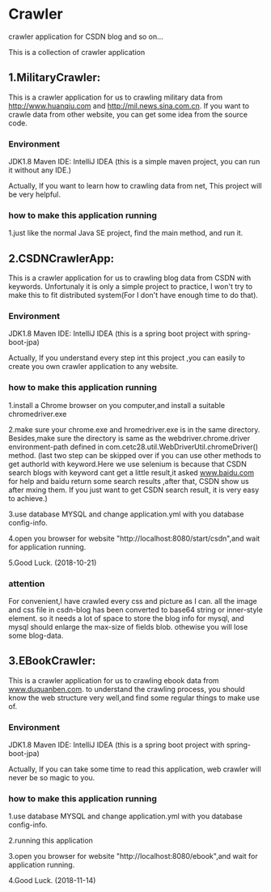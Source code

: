 # Crawler
crawler application for CSDN blog and so on...

This is a collection of crawler application 


## 1.MilitaryCrawler:
 This is a crawler application for us to crawling military data from http://www.huanqiu.com and http://mil.news.sina.com.cn.
If you want to crawle data from other website, you can get some idea from the source code.
### Environment
  JDK1.8 
  Maven 
  IDE: IntelliJ IDEA
  (this is a simple maven project, you can run it without any IDE.)

Actually, If you want to learn how to crawling data from net, This project will be very helpful.
### how to make this application running
  1.just like the normal Java SE project, find the main method, and run it.
  
 
## 2.CSDNCrawlerApp:
 This is a crawler application for us to crawling blog data from CSDN with keywords.
 Unfortunaly it is only a simple project to practice, I won't try to make this to fit distributed system(For I don't have enough time to do that).
### Environment
  JDK1.8 
  Maven 
  IDE: IntelliJ IDEA
  (this is a spring boot project with spring-boot-jpa)

Actually, If you understand every step int this project ,you can easily to create you own crawler application to any website.
### how to make this application running
  1.install a Chrome browser on you computer,and install a suitable chromedriver.exe
  
  2.make sure your chrome.exe and hromedriver.exe is in the same directory. Besides,make sure the directory is same as 
  the webdriver.chrome.driver environment-path defined in com.cetc28.util.WebDriverUtil.chromeDriver() method.
  (last two step can be skipped over if you can use other methods to get authorId with keyword.Here we use selenium is because that CSDN search
  blogs with keyword cant get a little result,it asked www.baidu.com for help and baidu return some search results ,after that, CSDN show us after mxing them. If you just want to get CSDN search result, it is very easy to achieve.)
  
  3.use database MYSQL and change application.yml with you database config-info.
  
  4.open you browser for website "http://localhost:8080/start/csdn",and wait for application running.
  
  5.Good Luck.  (2018-10-21)
  
  ### attention
  For convenient,I have crawled every css and picture as I can. all the image and css file in csdn-blog has been converted to base64 string or inner-style element. so it needs a lot of space to store the blog info for mysql, and mysql should enlarge the max-size of fields blob. othewise you will lose some blog-data.
  
  ## 3.EBookCrawler:

This is a crawler application for us to crawling ebook data from www.duquanben.com. to understand the crawling process, you should know the web structure very well,and find some regular things to make use of.

### Environment
  JDK1.8 
  Maven 
  IDE: IntelliJ IDEA
  (this is a spring boot project with spring-boot-jpa)

Actually, If you can take some time to read this application, web crawler will never be so magic to you.
### how to make this application running 
  1.use database MYSQL and change application.yml with you database config-info.
  
  2.running this application 
   
  3.open you browser for website "http://localhost:8080/ebook",and wait for application running.
  
  4.Good Luck.  (2018-11-14)
